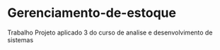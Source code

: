 # Gerenciamento-de-estoque
Trabalho Projeto aplicado 3 do curso de analise e desenvolvimento de sistemas
